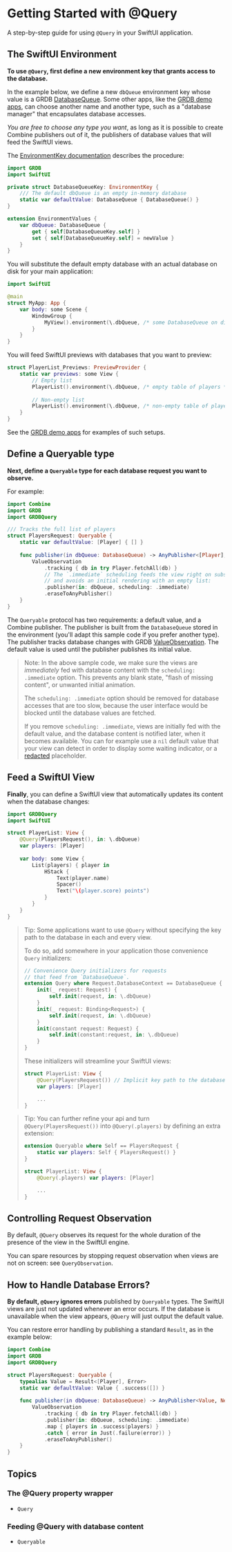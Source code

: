# Getting Started with @Query

A step-by-step guide for using `@Query` in your SwiftUI application. 

## The SwiftUI Environment

**To use `@Query`, first define a new environment key that grants access to the database.**

In the example below, we define a new `dbQueue` environment key whose value is a GRDB [DatabaseQueue]. Some other apps, like the [GRDB demo apps], can choose another name and another type, such as a "database manager" that encapsulates database accesses.

*You are free to choose any type you want*, as long as it is possible to create Combine publishers out of it, the publishers of database values that will feed the SwiftUI views.

The [EnvironmentKey documentation](https://developer.apple.com/documentation/swiftui/environmentkey) describes the procedure:

```swift
import GRDB
import SwiftUI

private struct DatabaseQueueKey: EnvironmentKey {
    /// The default dbQueue is an empty in-memory database
    static var defaultValue: DatabaseQueue { DatabaseQueue() }
}

extension EnvironmentValues {
    var dbQueue: DatabaseQueue {
        get { self[DatabaseQueueKey.self] }
        set { self[DatabaseQueueKey.self] = newValue }
    }
}
```

You will substitute the default empty database with an actual database on disk for your main application:

```swift
import SwiftUI

@main
struct MyApp: App {
    var body: some Scene {
        WindowGroup {
            MyView().environment(\.dbQueue, /* some DatabaseQueue on disk */)
        }
    }
}
```

You will feed SwiftUI previews with databases that you want to preview:

```swift
struct PlayerList_Previews: PreviewProvider {
    static var previews: some View {
        // Empty list
        PlayerList().environment(\.dbQueue, /* empty table of players */)
        
        // Non-empty list
        PlayerList().environment(\.dbQueue, /* non-empty table of players */)
    }
}
```

See the [GRDB demo apps] for examples of such setups.

## Define a Queryable type

**Next, define a ``Queryable`` type for each database request you want to observe.**

For example:

```swift
import Combine
import GRDB
import GRDBQuery

/// Tracks the full list of players
struct PlayersRequest: Queryable {
    static var defaultValue: [Player] { [] }
    
    func publisher(in dbQueue: DatabaseQueue) -> AnyPublisher<[Player], Error> {
        ValueObservation
            .tracking { db in try Player.fetchAll(db) }
            // The `.immediate` scheduling feeds the view right on subscription,
            // and avoids an initial rendering with an empty list:
            .publisher(in: dbQueue, scheduling: .immediate)
            .eraseToAnyPublisher()
    }
}
```

The ``Queryable`` protocol has two requirements: a default value, and a Combine publisher. The publisher is built from the `DatabaseQueue` stored in the environment (you'll adapt this sample code if you prefer another type). The publisher tracks database changes with GRDB [ValueObservation]. The default value is used until the publisher publishes its initial value.

> Note: In the above sample code, we make sure the views are *immediately* fed with database content with the `scheduling: .immediate` option. This prevents any blank state, "flash of missing content", or unwanted initial animation.
>
> The `scheduling: .immediate` option should be removed for database accesses that are too slow, because the user interface would be blocked until the database values are fetched.
>
> If you remove `scheduling: .immediate`, views are initially fed with the default value, and the database content is notified later, when it becomes available. You can for example use a `nil` default value that your view can detect in order to display some waiting indicator, or a [redacted](https://developer.apple.com/documentation/swiftui/view/redacted(reason:)) placeholder.

## Feed a SwiftUI View

**Finally**, you can define a SwiftUI view that automatically updates its content when the database changes:

```swift
import GRDBQuery
import SwiftUI

struct PlayerList: View {
    @Query(PlayersRequest(), in: \.dbQueue)
    var players: [Player]
    
    var body: some View {
        List(players) { player in
            HStack {
                Text(player.name)
                Spacer()
                Text("\(player.score) points")
            }
        }
    }
}
```

> Tip: Some applications want to use `@Query` without specifying the key path to the database in each and every view.
>
> To do so, add somewhere in your application those convenience `Query` initializers:
>
> ```swift
> // Convenience Query initializers for requests
> // that feed from `DatabaseQueue`.
> extension Query where Request.DatabaseContext == DatabaseQueue {
>     init(_ request: Request) {
>         self.init(request, in: \.dbQueue)
>     }
>     init(_ request: Binding<Request>) {
>         self.init(request, in: \.dbQueue)
>     }
>     init(constant request: Request) {
>         self.init(constant:request, in: \.dbQueue)
>     }
> }
> ```
>
> These initializers will streamline your SwiftUI views:
>
> ```swift
> struct PlayerList: View {
>     @Query(PlayersRequest()) // Implicit key path to the database
>     var players: [Player]
>
>     ...
> }
> ```

> Tip: You can further refine your api and turn `@Query(PlayersRequest())` into `@Query(.players)` by defining an extra extension:
>
> ```swift
> extension Queryable where Self == PlayersRequest {
>     static var players: Self { PlayersRequest() }
> }
>
> struct PlayerList: View {
>     @Query(.players) var players: [Player]
>
>     ...
> }
> ```

## Controlling Request Observation 

By default, `@Query` observes its request for the whole duration of the presence of the view in the SwiftUI engine.

You can spare resources by stopping request observation when views are not on screen: see ``QueryObservation``.

## How to Handle Database Errors?

**By default, `@Query` ignores errors** published by `Queryable` types. The SwiftUI views are just not updated whenever an error occurs. If the database is unavailable when the view appears, `@Query` will just output the default value.

You can restore error handling by publishing a standard `Result`, as in the example below: 

```swift
import Combine
import GRDB
import GRDBQuery

struct PlayersRequest: Queryable {
    typealias Value = Result<[Player], Error>
    static var defaultValue: Value { .success([]) }
    
    func publisher(in dbQueue: DatabaseQueue) -> AnyPublisher<Value, Never> {
        ValueObservation
            .tracking { db in try Player.fetchAll(db) }
            .publisher(in: dbQueue, scheduling: .immediate)
            .map { players in .success(players) }
            .catch { error in Just(.failure(error)) }
            .eraseToAnyPublisher()
    }
}
```

## Topics

### The @Query property wrapper

- ``Query``

### Feeding @Query with database content

- ``Queryable``

[DatabaseQueue]: https://github.com/groue/GRDB.swift/blob/master/README.md#database-queues
[ValueObservation]: https://github.com/groue/GRDB.swift/blob/master/README.md#valueobservation
[GRDB demo apps]: https://github.com/groue/GRDB.swift/tree/master/Documentation/DemoApps
